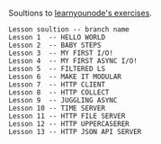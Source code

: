 Soultions to [learnyounode's exercises](https://github.com/rvagg/learnyounode). 

```
Lesson soultion -- branch name
Lesson 1  -- HELLO WORLD
Lesson 2  -- BABY STEPS
Lesson 3  -- MY FIRST I/O!
Lesson 4  -- MY FIRST ASYNC I/O!
Lesson 5  -- FILTERED LS
Lesson 6  -- MAKE IT MODULAR
Lesson 7  -- HTTP CLIENT
Lesson 8  -- HTTP COLLECT
Lesson 9  -- JUGGLING ASYNC
Lesson 10 -- TIME SERVER
Lesson 11 -- HTTP FILE SERVER
Lesson 12 -- HTTP UPPERCASERER
Lesson 13 -- HTTP JSON API SERVER
```